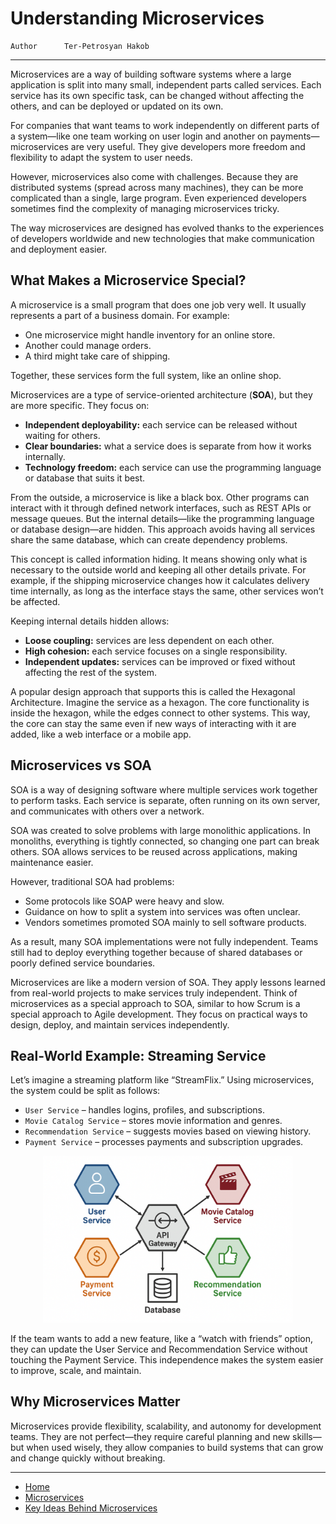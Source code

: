 # Understanding Microservices

```info
Author      Ter-Petrosyan Hakob
```
---

Microservices are a way of building software systems where a large application is split into many small, independent parts called services. Each service has its own specific task, can be changed without affecting the others, and can be deployed or updated on its own.

For companies that want teams to work independently on different parts of a system—like one team working on user login and another on payments—microservices are very useful. They give developers more freedom and flexibility to adapt the system to user needs.

However, microservices also come with challenges. Because they are distributed systems (spread across many machines), they can be more complicated than a single, large program. Even experienced developers sometimes find the complexity of managing microservices tricky.

The way microservices are designed has evolved thanks to the experiences of developers worldwide and new technologies that make communication and deployment easier.

## What Makes a Microservice Special?

A microservice is a small program that does one job very well. It usually represents a part of a business domain. For example:

- One microservice might handle inventory for an online store.
- Another could manage orders.
- A third might take care of shipping.

Together, these services form the full system, like an online shop.

Microservices are a type of service-oriented architecture (**SOA**), but they are more specific. They focus on:

- **Independent deployability:** each service can be released without waiting for others.
- **Clear boundaries:** what a service does is separate from how it works internally.
- **Technology freedom:** each service can use the programming language or database that suits it best.

From the outside, a microservice is like a black box. Other programs can interact with it through defined network interfaces, such as REST APIs or message queues. But the internal details—like the programming language or database design—are hidden. This approach avoids having all services share the same database, which can create dependency problems.

This concept is called information hiding. It means showing only what is necessary to the outside world and keeping all other details private. For example, if the shipping microservice changes how it calculates delivery time internally, as long as the interface stays the same, other services won’t be affected.

Keeping internal details hidden allows:

- **Loose coupling:** services are less dependent on each other.
- **High cohesion:** each service focuses on a single responsibility.
- **Independent updates:** services can be improved or fixed without affecting the rest of the system.

A popular design approach that supports this is called the Hexagonal Architecture. Imagine the service as a hexagon. The core functionality is inside the hexagon, while the edges connect to other systems. This way, the core can stay the same even if new ways of interacting with it are added, like a web interface or a mobile app.


## Microservices vs SOA

SOA is a way of designing software where multiple services work together to perform tasks. Each service is separate, often running on its own server, and communicates with others over a network.

SOA was created to solve problems with large monolithic applications. In monoliths, everything is tightly connected, so changing one part can break others. SOA allows services to be reused across applications, making maintenance easier.

However, traditional SOA had problems:
- Some protocols like SOAP were heavy and slow.
- Guidance on how to split a system into services was often unclear.
- Vendors sometimes promoted SOA mainly to sell software products.

As a result, many SOA implementations were not fully independent. Teams still had to deploy everything together because of shared databases or poorly defined service boundaries.

Microservices are like a modern version of SOA. They apply lessons learned from real-world projects to make services truly independent. Think of microservices as a special approach to SOA, similar to how Scrum is a special approach to Agile development. They focus on practical ways to design, deploy, and maintain services independently.


## Real-World Example: Streaming Service

Let’s imagine a streaming platform like “StreamFlix.” Using microservices, the system could be split as follows:

- `User Service` – handles logins, profiles, and subscriptions.
- `Movie Catalog Service` – stores movie information and genres.
- `Recommendation Service` – suggests movies based on viewing history.
- `Payment Service` – processes payments and subscription upgrades.

<p align="center">
    <img src="./assets/img1.png" alt="img1" width="400"/>
</p>

If the team wants to add a new feature, like a “watch with friends” option, they can update the User Service and Recommendation Service without touching the Payment Service. This independence makes the system easier to improve, scale, and maintain.


## Why Microservices Matter

Microservices provide flexibility, scalability, and autonomy for development teams. They are not perfect—they require careful planning and new skills—but when used wisely, they allow companies to build systems that can grow and change quickly without breaking.

---

- [Home](./../../README.md)
- [Microservices](./../tutorials.md)
- [Key Ideas Behind Microservices](./2_Key_Ideas_Behind_Microservices.md)

